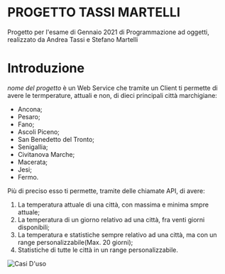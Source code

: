 # PROGETTO TASSI MARTELLI
Progetto per l'esame di Gennaio 2021 di Programmazione ad oggetti, realizzato da Andrea Tassi e Stefano Martelli

# Introduzione
*nome del progetto* è un Web Service che tramite un Client ti permette di avere le termperature, attuali e non, di dieci principali città marchigiane:
* Ancona;
* Pesaro;
* Fano;
* Ascoli Piceno;
* San Benedetto del Tronto;
* Senigallia;
* Civitanova Marche;
* Macerata;
* Jesi;
* Fermo.

Più di preciso esso ti permette, tramite delle chiamate API, di avere:
 1. La temperatura attuale di una città, con massima e minima smpre attuale;
 2. La temperatura di un giorno relativo ad una città, fra venti giorni disponibili;
 3. La temperatura e statistiche sempre relativo ad una città, ma con un range personalizzabile(Max. 20 giorni);
 4. Statistiche di tutte le città in un range personalizzabile.

![Casi D'uso](file:///C:/Users/stefa/Desktop/Lavoro%20Esame/Vari/Casi%20d'uso.jpeg)
